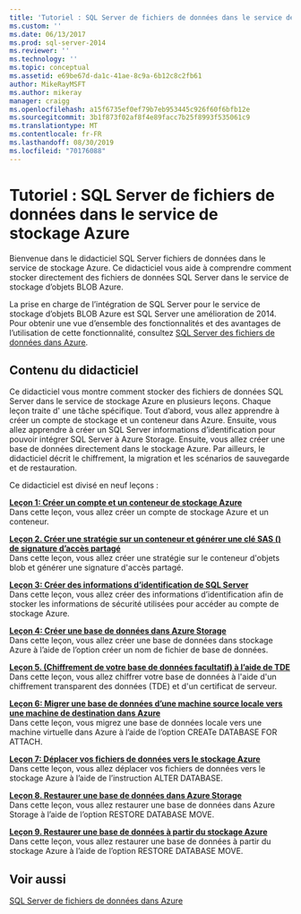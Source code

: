 ```yaml
---
title: 'Tutoriel : SQL Server de fichiers de données dans le service de stockage Azure | Microsoft Docs'
ms.custom: ''
ms.date: 06/13/2017
ms.prod: sql-server-2014
ms.reviewer: ''
ms.technology: ''
ms.topic: conceptual
ms.assetid: e69be67d-da1c-41ae-8c9a-6b12c8c2fb61
author: MikeRayMSFT
ms.author: mikeray
manager: craigg
ms.openlocfilehash: a15f6735ef0ef79b7eb953445c926f60f6bfb12e
ms.sourcegitcommit: 3b1f873f02af8f4e89facc7b25f8993f535061c9
ms.translationtype: MT
ms.contentlocale: fr-FR
ms.lasthandoff: 08/30/2019
ms.locfileid: "70176088"
---
```

# <a name="tutorial-sql-server-data-files-in-azure-storage-service"></a>Tutoriel : SQL Server de fichiers de données dans le service de stockage Azure
  Bienvenue dans le didacticiel SQL Server fichiers de données dans le service de stockage Azure. Ce didacticiel vous aide à comprendre comment stocker directement des fichiers de données SQL Server dans le service de stockage d’objets BLOB Azure.  
  
 La prise en charge de l’intégration de SQL Server pour le service de stockage d’objets BLOB Azure est SQL Server une amélioration de 2014. Pour obtenir une vue d’ensemble des fonctionnalités et des avantages de l’utilisation de cette fonctionnalité, consultez [SQL Server des fichiers de données dans Azure](databases/sql-server-data-files-in-microsoft-azure.md).  
  
## <a name="what-you-will-learn"></a>Contenu du didacticiel  
 Ce didacticiel vous montre comment stocker des fichiers de données SQL Server dans le service de stockage Azure en plusieurs leçons. Chaque leçon traite d' une tâche spécifique. Tout d’abord, vous allez apprendre à créer un compte de stockage et un conteneur dans Azure. Ensuite, vous allez apprendre à créer un SQL Server informations d’identification pour pouvoir intégrer SQL Server à Azure Storage. Ensuite, vous allez créer une base de données directement dans le stockage Azure. Par ailleurs, le didacticiel décrit le chiffrement, la migration et les scénarios de sauvegarde et de restauration.  
  
 Ce didacticiel est divisé en neuf leçons :  
  
 **[Leçon 1: Créer un compte et un conteneur de stockage Azure](../tutorials/lesson-1-create-windows-azure-storage-account-and-container.md)**  
 Dans cette leçon, vous allez créer un compte de stockage Azure et un conteneur.  
  
 **[Leçon 2. Créer une stratégie sur un conteneur et générer une clé SAS &#40;&#41; de signature d’accès partagé](lesson-1-create-stored-access-policy-and-shared-access-signature.md)**  
 Dans cette leçon, vous allez créer une stratégie sur le conteneur d'objets blob et générer une signature d'accès partagé.  
  
 **[Leçon 3: Créer des informations d’identification de SQL Server](lesson-2-create-a-sql-server-credential-using-a-shared-access-signature.md)**  
 Dans cette leçon, vous allez créer des informations d’identification afin de stocker les informations de sécurité utilisées pour accéder au compte de stockage Azure.  
  
 **[Leçon 4: Créer une base de données dans Azure Storage](../relational-databases/lesson-3-database-backup-to-url.md)**  
 Dans cette leçon, vous allez créer une base de données dans stockage Azure à l’aide de l’option créer un nom de fichier de base de données.  
  
 **[Leçon 5. &#40;Chiffrement de votre base de données facultatif&#41; à l’aide de TDE](../relational-databases/lesson-4-restore-database-to-virtual-machine-from-url.md)**  
 Dans cette leçon, vous allez chiffrer votre base de données à l'aide d'un chiffrement transparent des données (TDE) et d'un certificat de serveur.  
  
 **[Leçon 6: Migrer une base de données d’une machine source locale vers une machine de destination dans Azure](lesson-5-backup-database-using-file-snapshot-backup.md)**  
 Dans cette leçon, vous migrez une base de données locale vers une machine virtuelle dans Azure à l’aide de l’option CREATe DATABASE FOR ATTACH.  
  
 **[Leçon 7: Déplacer vos fichiers de données vers le stockage Azure](../relational-databases/lesson-6-generate-activity-and-backup-log-using-file-snapshot-backup.md)**  
 Dans cette leçon, vous allez déplacer vos fichiers de données vers le stockage Azure à l’aide de l’instruction ALTER DATABASE.  
  
 **[Leçon 8. Restaurer une base de données dans Azure Storage](../relational-databases/lesson-7-restore-a-database-to-a-point-in-time.md)**  
 Dans cette leçon, vous allez restaurer une base de données dans Azure Storage à l’aide de l’option RESTORE DATABASE MOVE.  
  
 **[Leçon 9. Restaurer une base de données à partir du stockage Azure](lesson-8-restore-as-new-database-from-log-backup.md)**  
 Dans cette leçon, vous allez restaurer une base de données à partir du stockage Azure à l’aide de l’option RESTORE DATABASE MOVE.  
  
## <a name="see-also"></a>Voir aussi  
 [SQL Server de fichiers de données dans Azure](databases/sql-server-data-files-in-microsoft-azure.md)  
  
  
